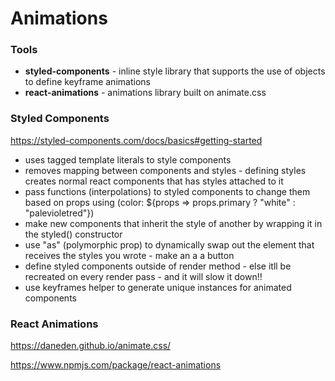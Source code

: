 # Animations

### Tools
* **styled-components** - inline style library that supports the use of objects to define keyframe animations
* **react-animations** - animations library built on animate.css

### Styled Components
https://styled-components.com/docs/basics#getting-started
* uses tagged template literals to style components
* removes mapping between components and styles - defining styles creates normal react components that has styles attached to it
* pass functions (interpolations) to styled components to change them based on props using (color: ${props => props.primary ? "white" : "palevioletred"})
* make new components that inherit the style of another by wrapping it in the styled() constructor
* use "as" (polymorphic prop) to dynamically swap out the element that receives the styles you wrote - make an a a button
* define styled components outside of render method - else itll be recreated on every render pass - and it will slow it down!!
* use keyframes helper to generate unique instances for animated components

### React Animations
https://daneden.github.io/animate.css/

https://www.npmjs.com/package/react-animations
